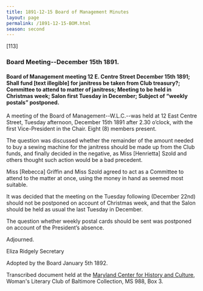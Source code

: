```yaml
---
title: 1891-12-15 Board of Management Minutes
layout: page
permalink: /1891-12-15-BOM.html
season: second
---
```

[113]

### Board Meeting--December 15th 1891.

#### Board of Management meeting 12 E. Centre Street December 15th 1891; Shall fund [text illegible] for janitress be taken from Club treasury?; Committee to attend to matter of janitress; Meeting to be held in Christmas week; Salon first Tuesday in December; Subject of “weekly postals” postponed.

A meeting of the Board of Management--W.L.C.--was held at 12 East Centre Street, Tuesday afternoon, December 15th 1891 after 2.30 o’clock, with the first Vice-President in the Chair. Eight (8) members present.

The question was discussed whether the remainder of the amount needed to buy a sewing machine for the janitress should be made up from the Club funds, and finally decided in the negative, as Miss [Henrietta] Szold and others thought such action would be a bad precedent.

Miss [Rebecca] Griffin and Miss Szold agreed to act as a Committee to attend to the matter at once, using the money in hand as seemed most suitable.

It was decided that the meeting on the Tuesday following (December 22nd) should not be postponed on account of Christmas week, and that the Salon should be held as usual the last Tuesday in December.

The question whether weekly postal cards should be sent was postponed on account of the President’s absence.

Adjourned.

Eliza Ridgely
Secretary

Adopted by the Board January 5th 1892.

Transcribed document held at the [Maryland Center for History and Culture](http://mdhs.org/), Woman's Literary Club of Baltimore Collection, MS 988, Box 3. 